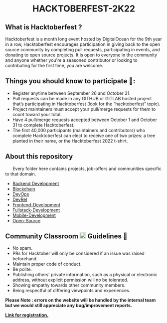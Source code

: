 # <center>**HACKTOBERFEST-2K22**</center>
## **What is Hacktoberfest ?**
Hacktoberfest is a month long event hosted by DigitalOcean for the 9th year in a row, Hacktoberfest encourages participation in giving back to the open source community by completing pull requests, participating in events, and donating to open source projects.
It is open to everyone in the community and anyone whether you're a seasoned contributor or looking to contributing for the first time, you are welcome. 

## **Things you should know to participate 🤔:**
- Register anytime between September 26 and October 31.
- Pull requests can be made in any GITHUB or GITLAB hosted project that’s participating in Hacktoberfest (look for the “hacktoberfest” topic).
- Project maintainers must accept your pull/merge requests for them to count toward your total.
- Have 4 pull/merge requests accepted between October 1 and October 31 to complete Hacktoberfest.
- The first 40,000 participants (maintainers and contributors) who complete Hacktoberfest can elect to receive one of two prizes: a tree planted in their name, or the Hacktoberfest 2022 t-shirt.

## **About this repository**
&nbsp;&nbsp;&nbsp;&nbsp;&nbsp;&nbsp;Every folder here contains projects, job-offers and communities specific to that domain.
  - [Backend Development](https://github.com/commclassroom/roadmaps/tree/main/Backend-Development)
  - [Blockchain](https://github.com/commclassroom/roadmaps/tree/main/Blockchain)
  - [DevOps](https://github.com/commclassroom/roadmaps/tree/main/DevOps)
  - [DevRel](https://github.com/commclassroom/roadmaps/tree/main/DevRel)
  - [Frontend-Development](https://github.com/commclassroom/roadmaps/tree/main/Frontend-Development)
  - [Fullstack-Development](https://github.com/commclassroom/roadmaps/tree/main/Fullstack-Development)
  - [Mobile-Development](https://github.com/commclassroom/roadmaps/tree/main/Mobile-Development)
  - [Open-Source](https://github.com/commclassroom/roadmaps/tree/main/Open-Source)

## **Community Classroom <img width="20px" src="https://yt3.ggpht.com/7xZQZivs7_mQA-uvO64u9vxIqyhrfLNDSPjQEuxehnnq98fe76OHkt0ohTnZVdZwZdckZBam=s900-c-k-c0x00ffffff-no-rj"> Guidelines 🥸**
- No spam.
- PRs for Hacktober will only be considered if an issue was raised beforehand.
- Maintain proper code of conduct.
- Be polite.
- Publishing others' private information, such as a physical or electronic address, without explicit permission will no be tolerated.
- Showing empathy towards other community members.
- Being respectful of differing viewpoints and experiences.

**Please Note : errors on the website will be handled by the internal team but we would still appreciate any bug/improvement reports.**

[**Link for registration.**](https://hacktoberfest.com/)
